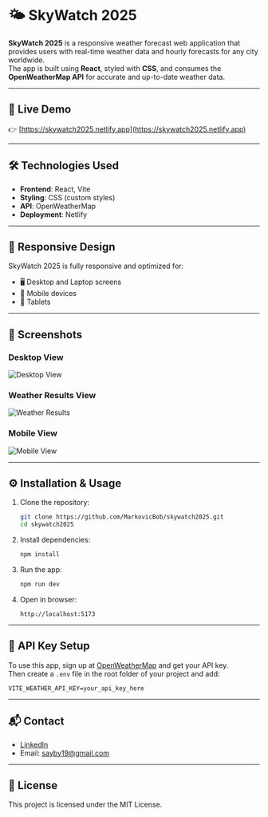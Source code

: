 # 🌤️ SkyWatch 2025

**SkyWatch 2025** is a responsive weather forecast web application that provides users with real-time weather data and hourly forecasts for any city worldwide.  
The app is built using **React**, styled with **CSS**, and consumes the **OpenWeatherMap API** for accurate and up-to-date weather data.

---

## 🔗 Live Demo

👉 [https://skywatch2025.netlify.app](https://skywatch2025.netlify.app)

---

## 🛠️ Technologies Used

- **Frontend**: React, Vite  
- **Styling**: CSS (custom styles)  
- **API**: OpenWeatherMap  
- **Deployment**: Netlify  

---

## 📱 Responsive Design

SkyWatch 2025 is fully responsive and optimized for:
- 🖥️ Desktop and Laptop screens  
- 📱 Mobile devices  
- 📱 Tablets  

---

## 📸 Screenshots

### Desktop View
![Desktop View](./screenshot-desktop-1.png)

### Weather Results View
![Weather Results](./screenshot-desktop-2.png)

### Mobile View
![Mobile View](./screenshot-mobile.png)

---

## ⚙️ Installation & Usage

1. Clone the repository:
   ```bash
   git clone https://github.com/MarkovicBob/skywatch2025.git
   cd skywatch2025
   ```

2. Install dependencies:
   ```bash
   npm install
   ```

3. Run the app:
   ```bash
   npm run dev
   ```

4. Open in browser:
   ```
   http://localhost:5173
   ```

---

## 🔑 API Key Setup

To use this app, sign up at [OpenWeatherMap](https://openweathermap.org/api) and get your API key.  
Then create a `.env` file in the root folder of your project and add:

```env
VITE_WEATHER_API_KEY=your_api_key_here
```

---

## 📬 Contact

- [LinkedIn](https://www.linkedin.com/in/boban-markovic-b820b415a)  
- Email: sayby19@gmail.com

---

## 📄 License

This project is licensed under the MIT License.
